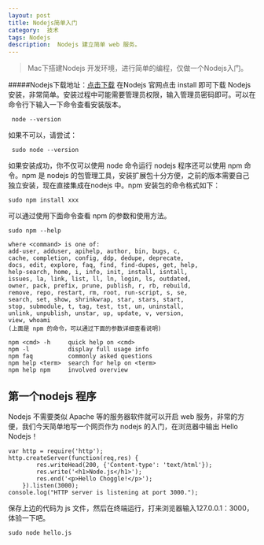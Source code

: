 ```yaml
---
layout: post
title: Nodejs简单入门
category:  技术
tags: Nodejs
description:  Nodejs 建立简单 web 服务。
---
```


> Mac下搭建Nodejs 开发环境，进行简单的编程，仅做一个Nodejs入门。

#####Nodejs下载地址：[点击下载](http://nodejs.org/)
在Nodejs 官网点击 install 即可下载 Nodejs 安装，非常简单。安装过程中可能需要管理员权限，输入管理员密码即可。可以在命令行下输入一下命令查看安装版本。

     node --version
    
如果不可以，请尝试：
      
     sudo node --version
    
如果安装成功，你不仅可以使用 node 命令运行 nodejs 程序还可以使用 npm 命令。npm 是 nodejs 的包管理工具，安装扩展包十分方便，之前的版本需要自己独立安装，现在直接集成在nodejs 中。npm 安装包的命令格式如下：

    sudo npm install xxx
    
可以通过使用下面命令查看 npm 的参数和使用方法。

    sudo npm --help
    
    where <command> is one of:
    add-user, adduser, apihelp, author, bin, bugs, c,
    cache, completion, config, ddp, dedupe, deprecate,
    docs, edit, explore, faq, find, find-dupes, get, help,
    help-search, home, i, info, init, install, isntall,
    issues, la, link, list, ll, ln, login, ls, outdated,
    owner, pack, prefix, prune, publish, r, rb, rebuild,
    remove, repo, restart, rm, root, run-script, s, se,
    search, set, show, shrinkwrap, star, stars, start,
    stop, submodule, t, tag, test, tst, un, uninstall,
    unlink, unpublish, unstar, up, update, v, version,
    view, whoami 
    (上面是 npm 的命令，可以通过下面的参数详细查看说明)

    npm <cmd> -h     quick help on <cmd>
    npm -l           display full usage info
    npm faq          commonly asked questions
    npm help <term>  search for help on <term>
    npm help npm     involved overview
    
## 第一个nodejs 程序

Nodejs 不需要类似 Apache 等的服务器软件就可以开启 web 服务，非常的方便，我们今天简单地写一个网页作为 nodejs 的入门，在浏览器中输出 Hello Nodejs！

    var http = require('http');
    http.createServer(function(req,res) {
			res.writeHead(200, {'Content-type': 'text/html'});
			res.write('<h1>Node.js</h1>');
			res.end('<p>Hello Choggle!</p>');
		}).listen(3000);
    console.log("HTTP server is listening at port 3000.");
    
保存上边的代码为 js 文件，然后在终端运行，打来浏览器输入127.0.0.1：3000，体验一下吧。

    sudo node hello.js
    

